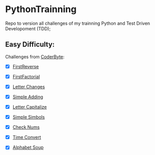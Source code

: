 # PythonTrainning
Repo to version all challenges of my trainning Python and Test Driven Developoment (TDD);  

## Easy Difficulty:  

Challenges from [CoderByte](https://www.coderbyte.com/):
  - [X] [FirstReverse](https://www.coderbyte.com/editor/guest:First%20Reverse:Python)
  - [X] [FirstFactorial](https://www.coderbyte.com/editor/guest:First%20Factorial:Python)
  - [X] [Letter Changes](https://www.coderbyte.com/editor/guest:Letter%20Changes:Python)  
  - [X] [Simple Adding](https://www.coderbyte.com/editor/guest:Simple%20Adding:Python)  
  - [X] [Letter Capitalize](https://www.coderbyte.com/editor/guest:Letter%20Capitalize:Python)  
  - [X] [Simple Simbols](https://www.coderbyte.com/editor/guest:Simple%20Symbols:Python)  
  - [X] [Check Nums](https://www.coderbyte.com/editor/guest:Check%20Nums:Python)  
  - [X] [Time Convert](https://www.coderbyte.com/editor/guest:Time%20Convert:Python)  
  - [X] [Alphabet Soup](https://www.coderbyte.com/editor/guest:Alphabet%20Soup:Python)  
  
  